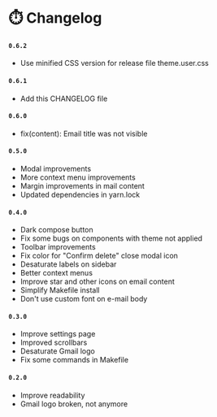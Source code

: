 # ⏱️ Changelog

#### `0.6.2`

- Use minified CSS version for release file theme.user.css

#### `0.6.1`

- Add this CHANGELOG file

#### `0.6.0`

- fix(content): Email title was not visible

#### `0.5.0`

- Modal improvements
- More context menu improvements
- Margin improvements in mail content
- Updated dependencies in yarn.lock

#### `0.4.0`

- Dark compose button
- Fix some bugs on components with theme not applied
- Toolbar improvements
- Fix color for "Confirm delete" close modal icon
- Desaturate labels on sidebar
- Better context menus
- Improve star and other icons on email content
- Simplify Makefile install
- Don't use custom font on e-mail body

#### `0.3.0`

- Improve settings page
- Improved scrollbars
- Desaturate Gmail logo
- Fix some commands in Makefile

#### `0.2.0`

- Improve readability
- Gmail logo broken, not anymore
